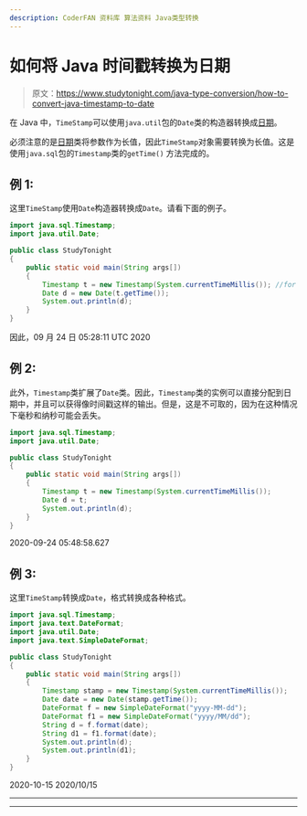 ```yaml
---
description: CoderFAN 资料库 算法资料 Java类型转换
---
```


# 如何将 Java 时间戳转换为日期

> 原文：<https://www.studytonight.com/java-type-conversion/how-to-convert-java-timestamp-to-date>

在 Java 中，`TimeStamp`可以使用`java.util`包的`Date`类的构造器转换成[日期](https://www.studytonight.com/java-8/java-8-date-and-time-api)。

必须注意的是[日期](https://www.studytonight.com/java-8/java-8-date-and-time-api)类将参数作为长值，因此`TimeStamp`对象需要转换为长值。这是使用`java.sql`包的`Timestamp`类的`getTime()` 方法完成的。

## 例 1:

这里`TimeStamp`使用`Date`构造器转换成`Date`。请看下面的例子。

```java
import java.sql.Timestamp;    
import java.util.Date;  

public class StudyTonight
{    
	public static void main(String args[])
	{    
		Timestamp t = new Timestamp(System.currentTimeMillis()); //for current time in milliseconds 
		Date d = new Date(t.getTime());  
		System.out.println(d);                      
	}    
}
```

因此，09 月 24 日 05:28:11 UTC 2020

## 例 2:

此外，`Timestamp`类扩展了`Date`类。因此，`Timestamp`类的实例可以直接分配到日期中，并且可以获得像时间戳这样的输出。但是，这是不可取的，因为在这种情况下毫秒和纳秒可能会丢失。

```java
import java.sql.Timestamp;    
import java.util.Date;  

public class StudyTonight
{    
	public static void main(String args[])
	{    
		Timestamp t = new Timestamp(System.currentTimeMillis());  
		Date d = t;  
		System.out.println(d);                       
	}    
}
```

2020-09-24 05:48:58.627

## 例 3:

这里`TimeStamp`转换成`Date`，格式转换成各种格式。

```java
import java.sql.Timestamp; 
import java.text.DateFormat;
import java.util.Date; 
import java.text.SimpleDateFormat;

public class StudyTonight
{    
	public static void main(String args[])
	{    
		Timestamp stamp = new Timestamp(System.currentTimeMillis());
		Date date = new Date(stamp.getTime());
		DateFormat f = new SimpleDateFormat("yyyy-MM-dd");
		DateFormat f1 = new SimpleDateFormat("yyyy/MM/dd");
		String d = f.format(date);
		String d1 = f1.format(date);
		System.out.println(d);
		System.out.println(d1);
	}    
} 
```

2020-10-15
2020/10/15

* * *

* * *